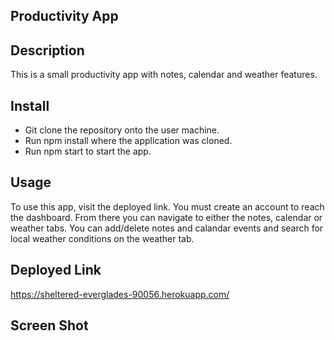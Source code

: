 ## Productivity App

## Description
This is a small productivity app with notes, calendar and weather features. 

## Install
* Git clone the repository onto the user machine.
* Run npm install where the application was cloned.
* Run npm start to start the app. 

## Usage
To use this app, visit the deployed link.  You must create an account to reach the dashboard.  From there you can 
navigate to either the notes, calendar or weather tabs.  You can add/delete notes and calandar events and search
for local weather conditions on the weather tab.  

## Deployed Link
https://sheltered-everglades-90056.herokuapp.com/

## Screen Shot



